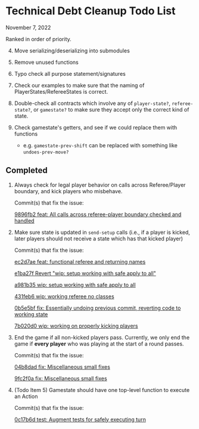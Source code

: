 # Technical Debt Cleanup Todo List

November 7, 2022

Ranked in order of priority.

4. Move serializing/deserializing into submodules

6. Remove unused functions

7. Typo check all purpose statement/signatures

8. Check our examples to make sure that the naming of PlayerStates/RefereeStates is correct.

9. Double-check all contracts which involve any of `player-state?`, `referee-state?`, or `gamestate?` to make sure they accept only the correct kind of state.

10. Check gamestate's getters, and see if we could replace them with functions
    - e.g. `gamestate-prev-shift` can be replaced with something like `undoes-prev-move?`


## Completed

1. Always check for legal player behavior on calls across Referee/Player boundary, and kick players who misbehave.

    Commit(s) that fix the issue:

    [9896fb2 feat: All calls across referee-player boundary checked and handled](https://github.khoury.northeastern.edu/CS4500-F22/crozzi-obrienz/commit/9896fb2fa7007769dc7ac0dadb890af5cbb51a06)

2. Make sure state is updated in `send-setup` calls (i.e., if a player is kicked, later players should not receive a state which has that kicked player)

    Commit(s) that fix the issue:

    [ec2d7ae feat: functional referee and returning names](https://github.khoury.northeastern.edu/CS4500-F22/crozzi-obrienz/commit/ec2d7ae945ba56299c9989cd82a466f510659a0d)

    [e1ba27f Revert "wip: setup working with safe apply to all"](https://github.khoury.northeastern.edu/CS4500-F22/crozzi-obrienz/commit/e1ba27feb64c095b2ba45d0df40fec14e05ab087)

    [a981b35 wip: setup working with safe apply to all](https://github.khoury.northeastern.edu/CS4500-F22/crozzi-obrienz/commit/a981b3567f312965673b714fcd7dc8eeda4d8bdc)

    [431feb6 wip: working referee no classes](https://github.khoury.northeastern.edu/CS4500-F22/crozzi-obrienz/commit/431feb6251ed77994295be35ba6e5a88d7ae19e7)

    [0b5e5bf fix: Essentially undoing previous commit, reverting code to working state](https://github.khoury.northeastern.edu/CS4500-F22/crozzi-obrienz/commit/0b5e5bf22824eb86cc7811d047b470100d2d771c)

    [7b020d0 wip: working on properly kicking players](https://github.khoury.northeastern.edu/CS4500-F22/crozzi-obrienz/commit/7b020d040e7d7978972fe31cca5796cd7d6c632d)

3. End the game if all non-kicked players pass. Currently, we only end the game if **every player** who was playing at the start of a round passes.

    Commit(s) that fix the issue:

    [04b8dad fix: Miscellaneous small fixes](https://github.khoury.northeastern.edu/CS4500-F22/crozzi-obrienz/commit/04b8dadb5c79249ee4c2e9c33f0227214a94fcc0)

    [9fc2f0a fix: Miscellaneous small fixes](https://github.khoury.northeastern.edu/CS4500-F22/crozzi-obrienz/commit/9fc2f0a1952e941fb818839089b39f5c244608bf)

5. (Todo Item 5) Gamestate should have one top-level function to execute an Action

    Commit(s) that fix the issue:

    [0c17b6d test: Augment tests for safely executing turn](https://github.khoury.northeastern.edu/CS4500-F22/crozzi-obrienz/commit/0c17b6dec71db254467a5c91e0a6b4a3fcb44f69)
